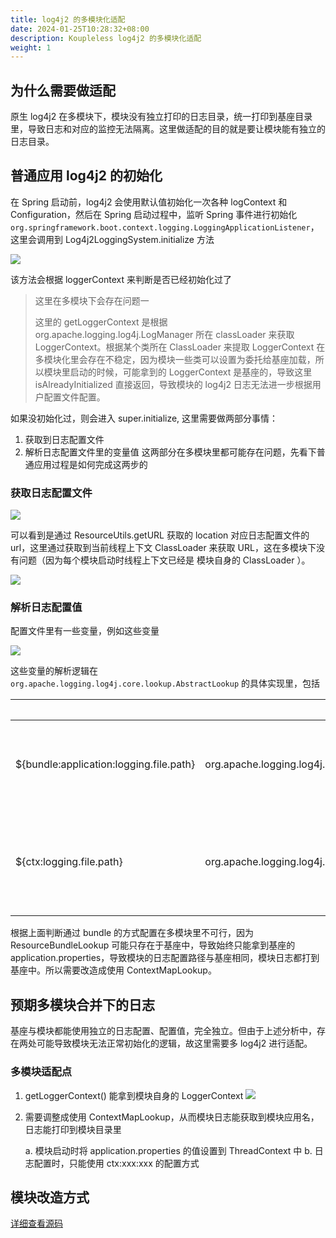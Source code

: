 ```yaml
---
title: log4j2 的多模块化适配
date: 2024-01-25T10:28:32+08:00
description: Koupleless log4j2 的多模块化适配
weight: 1
---
```


## 为什么需要做适配
原生 log4j2 在多模块下，模块没有独立打印的日志目录，统一打印到基座目录里，导致日志和对应的监控无法隔离。这里做适配的目的就是要让模块能有独立的日志目录。

## 普通应用 log4j2 的初始化
在 Spring 启动前，log4j2 会使用默认值初始化一次各种 logContext 和 Configuration，然后在 Spring 启动过程中，监听 Spring 事件进行初始化
`org.springframework.boot.context.logging.LoggingApplicationListener`，这里会调用到 Log4j2LoggingSystem.initialize 方法

![](https://intranetproxy.alipay.com/skylark/lark/0/2023/png/149473/1696930949183-9519451c-be76-4d9b-bb6b-28a1b21e7fa7.png)

该方法会根据 loggerContext 来判断是否已经初始化过了

> 这里在多模块下会存在问题一
> 
> 这里的 getLoggerContext 是根据 org.apache.logging.log4j.LogManager 所在 classLoader 来获取 LoggerContext。根据某个类所在 ClassLoader 来提取 LoggerContext 在多模块化里会存在不稳定，因为模块一些类可以设置为委托给基座加载，所以模块里启动的时候，可能拿到的 LoggerContext 是基座的，导致这里 isAlreadyInitialized 直接返回，导致模块的 log4j2 日志无法进一步根据用户配置文件配置。

如果没初始化过，则会进入 super.initialize, 这里需要做两部分事情：

1. 获取到日志配置文件
2. 解析日志配置文件里的变量值
   这两部分在多模块里都可能存在问题，先看下普通应用过程是如何完成这两步的

### 获取日志配置文件
![](https://intranetproxy.alipay.com/skylark/lark/0/2023/png/149473/1696931678652-81a19dc2-f618-48b0-add3-d098d3781966.png?x-oss-process=image%2Fresize%2Cw_1500%2Climit_0)

可以看到是通过 ResourceUtils.getURL 获取的 location 对应日志配置文件的 url，这里通过获取到当前线程上下文 ClassLoader 来获取 URL，这在多模块下没有问题（因为每个模块启动时线程上下文已经是 模块自身的 ClassLoader ）。

![](https://intranetproxy.alipay.com/skylark/lark/0/2023/png/149473/1696931908899-f1fac1bb-f365-49f9-81a2-3e2d924c2b7d.png?x-oss-process=image%2Fresize%2Cw_1500%2Climit_0)

### 解析日志配置值

配置文件里有一些变量，例如这些变量

![](https://intranetproxy.alipay.com/skylark/lark/0/2023/png/149473/1696932148670-d04bde21-e46b-476c-9cf5-53e43cc4dbe2.png)

这些变量的解析逻辑在 `org.apache.logging.log4j.core.lookup.AbstractLookup` 的具体实现里，包括


||变量写法|	代码逻辑地址|
|-|-|-|
| ${bundle:application:logging.file.path} |	org.apache.logging.log4j.core.lookup.ResourceBundleLookup |	根据 ResourceBundleLookup 所在 ClassLoader 提前到 application.properties, 读取里面的值 |
| ${ctx:logging.file.path} | org.apache.logging.log4j.core.lookup.ContextMapLookup | 根据 LoggerContext 上下文 ThreadContex 存储的值来提起，这里需要提前把 applicaiton.properties 的值设置到 ThreadContext 中 |

根据上面判断通过 bundle 的方式配置在多模块里不可行，因为 ResourceBundleLookup 可能只存在于基座中，导致始终只能拿到基座的 application.properties，导致模块的日志配置路径与基座相同，模块日志都打到基座中。所以需要改造成使用 ContextMapLookup。

## 预期多模块合并下的日志
基座与模块都能使用独立的日志配置、配置值，完全独立。但由于上述分析中，存在两处可能导致模块无法正常初始化的逻辑，故这里需要多 log4j2 进行适配。

### 多模块适配点
1. getLoggerContext() 能拿到模块自身的 LoggerContext
![](https://intranetproxy.alipay.com/skylark/lark/0/2023/png/149473/1696938182575-51ce1066-21f0-47bb-8bdb-c3c7d0814ca3.png)
2. 需要调整成使用 ContextMapLookup，从而模块日志能获取到模块应用名，日志能打印到模块目录里

   a. 模块启动时将 application.properties 的值设置到 ThreadContext 中
   b. 日志配置时，只能使用 ctx:xxx:xxx 的配置方式

## 模块改造方式
[详细查看源码](https://github.com/koupleless/koupleless/tree/master/koupleless-runtime/koupleless-adapter-ext/koupleless-adapter-log4j2/src/main/java/com/alipay/sofa/koupleless/log4j2)

